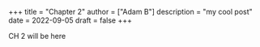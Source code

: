+++
title = "Chapter 2"
author = ["Adam B"]
description = "my cool post"
date = 2022-09-05
draft = false
+++

CH 2 will be here
